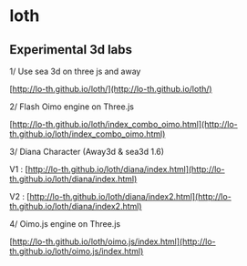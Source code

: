 loth
=========

## Experimental 3d labs ##


1/ Use sea 3d on three js and away 

[http://lo-th.github.io/loth/](http://lo-th.github.io/loth/)

2/ Flash Oimo engine on Three.js

[http://lo-th.github.io/loth/index_combo_oimo.html](http://lo-th.github.io/loth/index_combo_oimo.html)

3/ Diana Character (Away3d & sea3d 1.6)

V1 : [http://lo-th.github.io/loth/diana/index.html](http://lo-th.github.io/loth/diana/index.html)

V2 : [http://lo-th.github.io/loth/diana/index2.html](http://lo-th.github.io/loth/diana/index2.html)


4/ Oimo.js engine on Three.js

[http://lo-th.github.io/loth/oimo.js/index.html](http://lo-th.github.io/loth/oimo.js/index.html)
